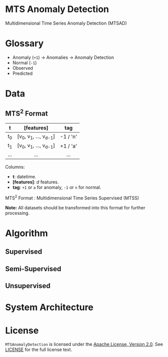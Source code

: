 # MTS Anomaly Detection
Multidimensional Time Series Anomaly Detection (MTSAD)


# Glossary
- Anomaly (`+1`) -> Anomalies -> Anomaly Detection
- Normal (`-1`)
- Observed
- Predicted


# Data
## MTS<sup>2</sup> Format
| t | [features] | tag |
|:--:|:--:|:--:|
| t<sub>0</sub> | [v<sub>0</sub>, v<sub>1</sub>, ..., v<sub>d-1</sub>] | -1 / 'n' |
| t<sub>1</sub> | [v<sub>0</sub>, v<sub>1</sub>, ..., v<sub>d-1</sub>] | +1 / 'a' |
| ... | ... | ... |

Columns:

- **t**: datetime.
- **[features]**: *d* features.
- **tag**: `+1` or `a` for anomaly, `-1` or `n` for normal.


MTS<sup>2</sup> Format
:    Multidimensional Time Series Supervised (MTSS)


**Note:**
All datasets should be transformed into this format for further processing.


# Algorithm
## Supervised

## Semi-Supervised

## Unsupervised


# System Architecture


# License
`MTSAnomalyDetection` is licensed under the [Apache License, Version 2.0](http://www.apache.org/licenses/LICENSE-2.0).
See [LICENSE](LICENSE) for the full license text.
